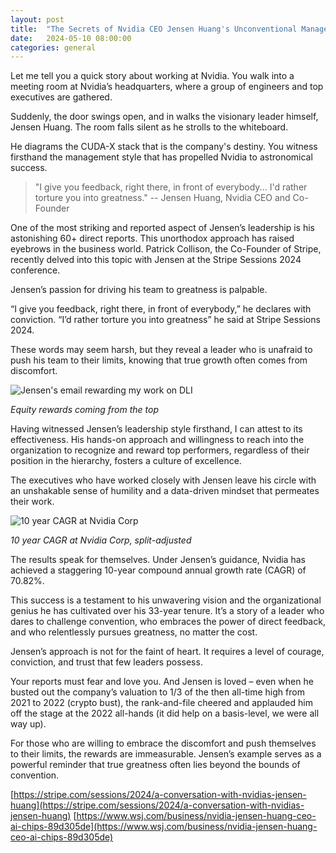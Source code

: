 ```yaml
---
layout: post
title:  "The Secrets of Nvidia CEO Jensen Huang's Unconventional Management Style"
date:   2024-05-10 08:00:00
categories: general
---
```


Let me tell you a quick story about working at Nvidia. You walk into a meeting room at Nvidia’s headquarters, where a group of engineers and top executives are gathered. 

Suddenly, the door swings open, and in walks the visionary leader himself, Jensen Huang. The room falls silent as he strolls to the whiteboard. 

He diagrams the CUDA-X stack that is the company's destiny. You witness firsthand the management style that has propelled Nvidia to astronomical success.

>"I give you feedback, right there, in front of everybody... I'd rather torture you into greatness."
>	-- Jensen Huang, Nvidia CEO and Co-Founder

One of the most striking and reported aspect of Jensen’s leadership is his astonishing 60+ direct reports. This unorthodox approach has raised eyebrows in the business world. Patrick Collison, the Co-Founder of Stripe, recently delved into this topic with Jensen at the Stripe Sessions 2024 conference.

Jensen’s passion for driving his team to greatness is palpable. 

“I give you feedback, right there, in front of everybody,” he declares with conviction. “I’d rather torture you into greatness” he said at Stripe Sessions 2024. 

These words may seem harsh, but they reveal a leader who is unafraid to push his team to their limits, knowing that true growth often comes from discomfort.


<img src="{{ site.url }}/assets/nvequity.png" alt="Jensen's email rewarding my work on DLI">

*Equity rewards coming from the top*


Having witnessed Jensen’s leadership style firsthand, I can attest to its effectiveness. His hands-on approach and willingness to reach into the organization to recognize and reward top performers, regardless of their position in the hierarchy, fosters a culture of excellence. 

The executives who have worked closely with Jensen leave his circle with an unshakable sense of humility and a data-driven mindset that permeates their work.

<img src="{{ site.url }}/assets/nvcagr.png" alt="10 year CAGR at Nvidia Corp">

*10 year CAGR at Nvidia Corp, split-adjusted*


The results speak for themselves. Under Jensen’s guidance, Nvidia has achieved a staggering 10-year compound annual growth rate (CAGR) of 70.82%. 

This success is a testament to his unwavering vision and the organizational genius he has cultivated over his 33-year tenure. It’s a story of a leader who dares to challenge convention, who embraces the power of direct feedback, and who relentlessly pursues greatness, no matter the cost.

Jensen’s approach is not for the faint of heart. It requires a level of courage, conviction, and trust that few leaders possess. 

Your reports must fear and love you. And Jensen is loved – even when he busted out the company’s valuation to 1/3 of the then all-time high from 2021 to 2022 (crypto bust), the rank-and-file cheered and applauded him off the stage at the 2022 all-hands (it did help on a basis-level, we were all way up).

For those who are willing to embrace the discomfort and push themselves to their limits, the rewards are immeasurable. Jensen’s example serves as a powerful reminder that true greatness often lies beyond the bounds of convention.

[https://stripe.com/sessions/2024/a-conversation-with-nvidias-jensen-huang](https://stripe.com/sessions/2024/a-conversation-with-nvidias-jensen-huang)
[https://www.wsj.com/business/nvidia-jensen-huang-ceo-ai-chips-89d305de](https://www.wsj.com/business/nvidia-jensen-huang-ceo-ai-chips-89d305de)
